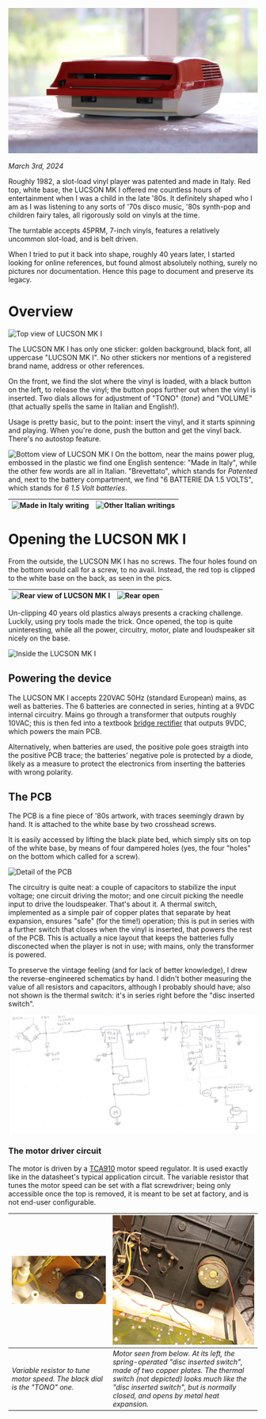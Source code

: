 ![Front view of LUCSON MK I](/images/front_view.jpg)

_March 3rd, 2024_

Roughly 1982, a slot-load vinyl player was patented and made in Italy. Red top, white base, the LUCSON MK I offered me countless hours of entertainment when I was a child in the late '80s.
It definitely shaped who I am as I was listening to any sorts of '70s disco music, '80s synth-pop and children fairy tales, all rigorously sold on vinyls at the time.

The turntable accepts 45PRM, 7-inch vinyls, features a relatively uncommon slot-load, and is belt driven.

When I tried to put it back into shape, roughly 40 years later, I started looking for online references, but found almost absolutely nothing, surely no pictures nor documentation.
Hence this page to document and preserve its legacy.

# Overview
![Top view of LUCSON MK I](/images/top_view.jpg)

The LUCSON MK I has only one sticker: golden background, black font, all uppercase "LUCSON MK I". No other stickers nor mentions of a registered brand name, address or other references.

On the front, we find the slot where the vinyl is loaded, with a black button on the left, to release the vinyl; the button pops further out when the vinyl is inserted. Two dials allows for adjustment of "TONO" (*tone*) and "VOLUME" (that actually spells the same in Italian and English!).

Usage is pretty basic, but to the point: insert the vinyl, and it starts spinning and playing. When you're done, push the button and get the vinyl back. There's no autostop feature.

![Bottom view of LUCSON MK I](/images/bottom_view.jpg)
On the bottom, near the mains power plug, embossed in the plastic we find one English sentence: "Made in Italy", while the other few words are all in Italian. "Brevettato", which stands for *Patented* and,
next to the battery compartment, we find "6 BATTERIE DA 1.5 VOLTS", which stands for *6 1.5 Volt batteries*.

![Made in Italy writing](/images/made_in_italy.jpg) | ![Other Italian writings](/images/italian_writings.jpg)
--- | ---

# Opening the LUCSON MK I
From the outside, the LUCSON MK I has no screws. The four holes found on the bottom would call for a screw, to no avail. Instead, the red top is clipped to the white base on the back, as seen in the pics.

![Rear view of LUCSON MK I](/images/rear_view.jpg) | ![Rear open](/images/rear_view_open.jpg)
--- | ---

Un-clipping 40 years old plastics always presents a cracking challenge. Luckily, using pry tools made the trick. Once opened, the top is quite uninteresting, while all the power, circuitry, motor, plate and loudspeaker sit nicely on the base.

![Inside the LUCSON MK I](/images/inside_the_case.jpg)

## Powering the device
The LUCSON MK I accepts 220VAC 50Hz (standard European) mains, as well as batteries. The 6 batteries are connected in series, hinting at a 9VDC internal circuitry.
Mains go through a transformer that outputs roughly 10VAC; this is then fed into a textbook [bridge rectifier](https://en.wikipedia.org/wiki/Diode_bridge) that outputs 9VDC, which powers the main PCB.

Alternatively, when batteries are used, the positive pole goes straigth into the positive PCB trace; the batteries' negative pole is protected by a diode, likely as a measure to protect the electronics from inserting the batteries with wrong polarity.

## The PCB
The PCB is a fine piece of '80s artwork, with traces seemingly drawn by hand. It is attached to the white base by two crosshead screws.

It is easily accessed by lifting the black plate bed, which simply sits on top of the white base, by means of four dampered holes (yes, the four "holes" on the bottom which called for a screw).

![Detail of the PCB](/images/pcb_unscrewed.jpg)

The circuitry is quite neat:
a couple of capacitors to stabilize the input voltage; one circuit driving the motor; and one circuit picking the needle input to drive the loudspeaker. That's about it.
A thermal switch, implemented as a simple pair of copper plates that separate by heat expansion, ensures "safe" (for the time!) operation;
this is put in series with a further switch that closes when the vinyl is inserted, that powers the rest of the PCB.
This is actually a nice layout that keeps the batteries fully disconected when the player is not in use; with mains, only the transformer is powered.

To preserve the vintage feeling (and for lack of better knowledge), I drew the reverse-engineered schematics by hand.
I didn't bother measuring the value of all resistors and capacitors, although I probably should have; also not shown is the thermal switch: it's in series right before the "disc inserted switch".

![Schematics](/images/schematics.png)

### The motor driver circuit
The motor is driven by a [TCA910](https://pdf.datasheetcatalog.com/datasheets/208/499917_DS.pdf) motor speed regulator.
It is used exactly like in the datasheet's typical application circuit. The variable resistor that tunes the motor speed
can be set with a flat screwdriver; being only accessible once the top is removed, it is meant to be set at factory, and is not end-user configurable.

![Variable speed resistor](/images/motor_speed_variable_resistor.jpg) | ![Motor](/images/motor.jpg)
--- | ---
*Variable resistor to tune motor speed. The black dial is the "TONO" one.* | *Motor seen from below. At its left, the spring-operated "disc inserted switch", made of two copper plates. The thermal switch (not depicted) looks much like the "disc inserted switch", but is normally closed, and opens by metal heat expansion.*


